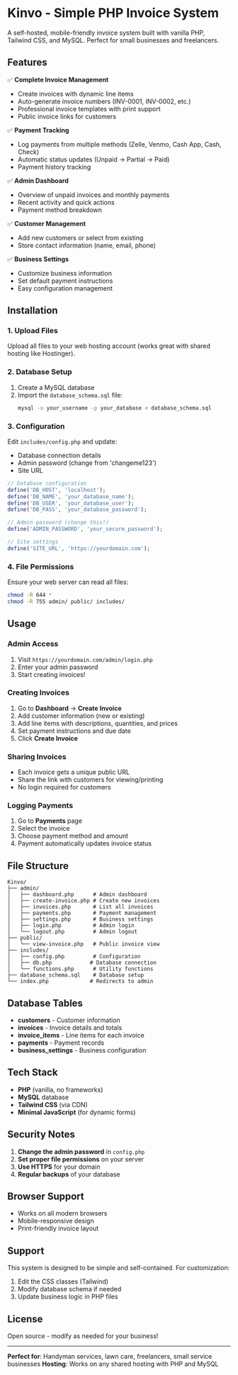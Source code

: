 # Kinvo - Simple PHP Invoice System

A self-hosted, mobile-friendly invoice system built with vanilla PHP, Tailwind CSS, and MySQL. Perfect for small businesses and freelancers.

## Features

✅ **Complete Invoice Management**
- Create invoices with dynamic line items
- Auto-generate invoice numbers (INV-0001, INV-0002, etc.)
- Professional invoice templates with print support
- Public invoice links for customers

✅ **Payment Tracking**
- Log payments from multiple methods (Zelle, Venmo, Cash App, Cash, Check)
- Automatic status updates (Unpaid → Partial → Paid)
- Payment history tracking

✅ **Admin Dashboard**
- Overview of unpaid invoices and monthly payments
- Recent activity and quick actions
- Payment method breakdown

✅ **Customer Management**
- Add new customers or select from existing
- Store contact information (name, email, phone)

✅ **Business Settings**
- Customize business information
- Set default payment instructions
- Easy configuration management

## Installation

### 1. Upload Files
Upload all files to your web hosting account (works great with shared hosting like Hostinger).

### 2. Database Setup
1. Create a MySQL database
2. Import the `database_schema.sql` file:
   ```bash
   mysql -u your_username -p your_database < database_schema.sql
   ```

### 3. Configuration
Edit `includes/config.php` and update:
- Database connection details
- Admin password (change from 'changeme123')
- Site URL

```php
// Database configuration
define('DB_HOST', 'localhost');
define('DB_NAME', 'your_database_name');
define('DB_USER', 'your_database_user');
define('DB_PASS', 'your_database_password');

// Admin password (change this!)
define('ADMIN_PASSWORD', 'your_secure_password');

// Site settings
define('SITE_URL', 'https://yourdomain.com');
```

### 4. File Permissions
Ensure your web server can read all files:
```bash
chmod -R 644 *
chmod -R 755 admin/ public/ includes/
```

## Usage

### Admin Access
1. Visit `https://yourdomain.com/admin/login.php`
2. Enter your admin password
3. Start creating invoices!

### Creating Invoices
1. Go to **Dashboard** → **Create Invoice**
2. Add customer information (new or existing)
3. Add line items with descriptions, quantities, and prices
4. Set payment instructions and due date
5. Click **Create Invoice**

### Sharing Invoices
- Each invoice gets a unique public URL
- Share the link with customers for viewing/printing
- No login required for customers

### Logging Payments
1. Go to **Payments** page
2. Select the invoice
3. Choose payment method and amount
4. Payment automatically updates invoice status

## File Structure

```
Kinvo/
├── admin/
│   ├── dashboard.php      # Admin dashboard
│   ├── create-invoice.php # Create new invoices
│   ├── invoices.php       # List all invoices
│   ├── payments.php       # Payment management
│   ├── settings.php       # Business settings
│   ├── login.php          # Admin login
│   └── logout.php         # Admin logout
├── public/
│   └── view-invoice.php   # Public invoice view
├── includes/
│   ├── config.php         # Configuration
│   ├── db.php            # Database connection
│   └── functions.php      # Utility functions
├── database_schema.sql    # Database setup
└── index.php             # Redirects to admin
```

## Database Tables

- **customers** - Customer information
- **invoices** - Invoice details and totals
- **invoice_items** - Line items for each invoice
- **payments** - Payment records
- **business_settings** - Business configuration

## Tech Stack

- **PHP** (vanilla, no frameworks)
- **MySQL** database
- **Tailwind CSS** (via CDN)
- **Minimal JavaScript** (for dynamic forms)

## Security Notes

1. **Change the admin password** in `config.php`
2. **Set proper file permissions** on your server
3. **Use HTTPS** for your domain
4. **Regular backups** of your database

## Browser Support

- Works on all modern browsers
- Mobile-responsive design
- Print-friendly invoice layout

## Support

This system is designed to be simple and self-contained. For customization:

1. Edit the CSS classes (Tailwind)
2. Modify database schema if needed
3. Update business logic in PHP files

## License

Open source - modify as needed for your business!

---

**Perfect for**: Handyman services, lawn care, freelancers, small service businesses
**Hosting**: Works on any shared hosting with PHP and MySQL